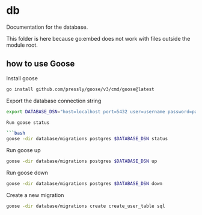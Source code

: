 # db

Documentation for the database.

This folder is here because go:embed does not work with files outside the module root.

## how to use Goose

Install goose

```bash
go install github.com/pressly/goose/v3/cmd/goose@latest
```

Export the database connection string

```bash
export DATABASE_DSN="host=localhost port=5432 user=username password=password dbname=go-template-service sslmode=disable TimeZone=UTC"
````

```bash
Run goose status

```bash
goose -dir database/migrations postgres $DATABASE_DSN status
```

Run goose up

```bash
goose -dir database/migrations postgres $DATABASE_DSN up
```

Run goose down

```bash
goose -dir database/migrations postgres $DATABASE_DSN down
```

Create a new migration

```bash
goose -dir database/migrations create create_user_table sql
```
